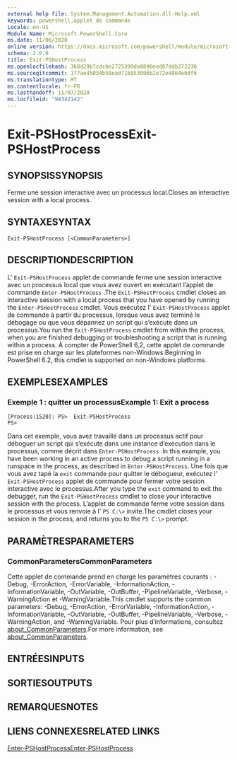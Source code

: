 ```yaml
---
external help file: System.Management.Automation.dll-Help.xml
keywords: powershell,applet de commande
Locale: en-US
Module Name: Microsoft.PowerShell.Core
ms.date: 11/06/2020
online version: https://docs.microsoft.com/powershell/module/microsoft.powershell.core/exit-pshostprocess?view=powershell-7.1&WT.mc_id=ps-gethelp
schema: 2.0.0
title: Exit-PSHostProcess
ms.openlocfilehash: 368d29b7cdcbe2725399da0896eed87ddb372236
ms.sourcegitcommit: 177ae45034b58ead716853096b2e72e4864e6df6
ms.translationtype: MT
ms.contentlocale: fr-FR
ms.lasthandoff: 11/07/2020
ms.locfileid: "94342142"
---
```

# <span data-ttu-id="b7c4f-103">Exit-PSHostProcess</span><span class="sxs-lookup"><span data-stu-id="b7c4f-103">Exit-PSHostProcess</span></span>

## <span data-ttu-id="b7c4f-104">SYNOPSIS</span><span class="sxs-lookup"><span data-stu-id="b7c4f-104">SYNOPSIS</span></span>
<span data-ttu-id="b7c4f-105">Ferme une session interactive avec un processus local.</span><span class="sxs-lookup"><span data-stu-id="b7c4f-105">Closes an interactive session with a local process.</span></span>

## <span data-ttu-id="b7c4f-106">SYNTAXE</span><span class="sxs-lookup"><span data-stu-id="b7c4f-106">SYNTAX</span></span>

```
Exit-PSHostProcess [<CommonParameters>]
```

## <span data-ttu-id="b7c4f-107">DESCRIPTION</span><span class="sxs-lookup"><span data-stu-id="b7c4f-107">DESCRIPTION</span></span>

<span data-ttu-id="b7c4f-108">L' `Exit-PSHostProcess` applet de commande ferme une session interactive avec un processus local que vous avez ouvert en exécutant l’applet de commande `Enter-PSHostProcess` .</span><span class="sxs-lookup"><span data-stu-id="b7c4f-108">The `Exit-PSHostProcess` cmdlet closes an interactive session with a local process that you have opened by running the `Enter-PSHostProcess` cmdlet.</span></span> <span data-ttu-id="b7c4f-109">Vous exécutez l' `Exit-PSHostProcess` applet de commande à partir du processus, lorsque vous avez terminé le débogage ou que vous dépannez un script qui s’exécute dans un processus.</span><span class="sxs-lookup"><span data-stu-id="b7c4f-109">You run the `Exit-PSHostProcess` cmdlet from within the process, when you are finished debugging or troubleshooting a script that is running within a process.</span></span> <span data-ttu-id="b7c4f-110">À compter de PowerShell 6,2, cette applet de commande est prise en charge sur les plateformes non-Windows.</span><span class="sxs-lookup"><span data-stu-id="b7c4f-110">Beginning in PowerShell 6.2, this cmdlet is supported on non-Windows platforms.</span></span>

## <span data-ttu-id="b7c4f-111">EXEMPLES</span><span class="sxs-lookup"><span data-stu-id="b7c4f-111">EXAMPLES</span></span>

### <span data-ttu-id="b7c4f-112">Exemple 1 : quitter un processus</span><span class="sxs-lookup"><span data-stu-id="b7c4f-112">Example 1: Exit a process</span></span>

```
[Process:1520]: PS>  Exit-PSHostProcess
PS>
```

<span data-ttu-id="b7c4f-113">Dans cet exemple, vous avez travaillé dans un processus actif pour déboguer un script qui s’exécute dans une instance d’exécution dans le processus, comme décrit dans `Enter-PSHostProcess` .</span><span class="sxs-lookup"><span data-stu-id="b7c4f-113">In this example, you have been working in an active process to debug a script running in a runspace in the process, as described in `Enter-PSHostProcess`.</span></span> <span data-ttu-id="b7c4f-114">Une fois que vous avez tapé la `exit` commande pour quitter le débogueur, exécutez l' `Exit-PSHostProcess` applet de commande pour fermer votre session interactive avec le processus.</span><span class="sxs-lookup"><span data-stu-id="b7c4f-114">After you type the `exit` command to exit the debugger, run the `Exit-PSHostProcess` cmdlet to close your interactive session with the process.</span></span>
<span data-ttu-id="b7c4f-115">L’applet de commande ferme votre session dans le processus et vous renvoie à l' `PS C:\>` invite.</span><span class="sxs-lookup"><span data-stu-id="b7c4f-115">The cmdlet closes your session in the process, and returns you to the `PS C:\>` prompt.</span></span>

## <span data-ttu-id="b7c4f-116">PARAMÈTRES</span><span class="sxs-lookup"><span data-stu-id="b7c4f-116">PARAMETERS</span></span>

### <span data-ttu-id="b7c4f-117">CommonParameters</span><span class="sxs-lookup"><span data-stu-id="b7c4f-117">CommonParameters</span></span>

<span data-ttu-id="b7c4f-118">Cette applet de commande prend en charge les paramètres courants : -Debug, -ErrorAction, -ErrorVariable, -InformationAction, -InformationVariable, -OutVariable, -OutBuffer, -PipelineVariable, -Verbose, -WarningAction et -WarningVariable.</span><span class="sxs-lookup"><span data-stu-id="b7c4f-118">This cmdlet supports the common parameters: -Debug, -ErrorAction, -ErrorVariable, -InformationAction, -InformationVariable, -OutVariable, -OutBuffer, -PipelineVariable, -Verbose, -WarningAction, and -WarningVariable.</span></span> <span data-ttu-id="b7c4f-119">Pour plus d’informations, consultez [about_CommonParameters](https://go.microsoft.com/fwlink/?LinkID=113216).</span><span class="sxs-lookup"><span data-stu-id="b7c4f-119">For more information, see [about_CommonParameters](https://go.microsoft.com/fwlink/?LinkID=113216).</span></span>

## <span data-ttu-id="b7c4f-120">ENTRÉES</span><span class="sxs-lookup"><span data-stu-id="b7c4f-120">INPUTS</span></span>

## <span data-ttu-id="b7c4f-121">SORTIES</span><span class="sxs-lookup"><span data-stu-id="b7c4f-121">OUTPUTS</span></span>

## <span data-ttu-id="b7c4f-122">REMARQUES</span><span class="sxs-lookup"><span data-stu-id="b7c4f-122">NOTES</span></span>

## <span data-ttu-id="b7c4f-123">LIENS CONNEXES</span><span class="sxs-lookup"><span data-stu-id="b7c4f-123">RELATED LINKS</span></span>

[<span data-ttu-id="b7c4f-124">Enter-PSHostProcess</span><span class="sxs-lookup"><span data-stu-id="b7c4f-124">Enter-PSHostProcess</span></span>](Enter-PSHostProcess.md)

